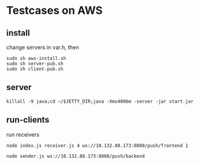 # Testcases on AWS

## install

change servers in var.h, then

```shell
sudo sh aws-install.sh
sudo sh server-pub.sh
sudo sh client-pub.sh
```

## server

```shell
killall -9 java;cd ~/$JETTY_DIR;java -Xmx4096m -server -jar start.jar 
```

## run-clients


run receivers

```shell
node index.js receiver.js 4 ws://10.132.80.173:8080/push/frontend 1
```

```shell
node sender.js ws://10.132.80.173:8080/push/backend
```